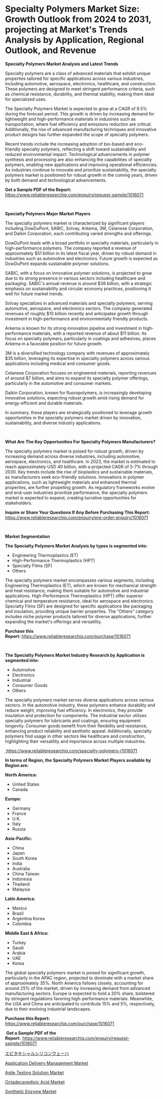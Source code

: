 <p><h1>Specialty Polymers Market Size: Growth Outlook from 2024 to 2031, projecting at Market's Trends Analysis by Application, Regional Outlook, and Revenue</h1></p><p><strong>Specialty Polymers Market Analysis and Latest Trends</strong></p>
<p><p>Specialty polymers are a class of advanced materials that exhibit unique properties tailored for specific applications across various industries, including automotive, aerospace, electronics, healthcare, and construction. These polymers are designed to meet stringent performance criteria, such as chemical resistance, durability, and thermal stability, making them ideal for specialized uses.</p><p>The Specialty Polymers Market is expected to grow at a CAGR of 9.5% during the forecast period. This growth is driven by increasing demand for lightweight and high-performance materials in industries such as transportation, where fuel efficiency and emissions reduction are critical. Additionally, the rise of advanced manufacturing techniques and innovative product designs has further expanded the scope of specialty polymers.</p><p>Recent trends include the increasing adoption of bio-based and eco-friendly specialty polymers, reflecting a shift toward sustainability and reduced environmental impact. Technological advancements in polymer synthesis and processing are also enhancing the capabilities of specialty polymers, enabling new applications and improving operational efficiencies. As industries continue to innovate and prioritize sustainability, the specialty polymers market is positioned for robust growth in the coming years, driven by both demand and technological advancements.</p></p>
<p><strong>Get a Sample PDF of the Report:&nbsp;</strong> <a href="https://www.reliableresearchiq.com/enquiry/request-sample/1016071?utm_campaign=101&utm_medium=2&utm_source=Github&utm_content=ia&utm_term=14112024&utm_id=specialty-polymers">https://www.reliableresearchiq.com/enquiry/request-sample/1016071</a></p>
<p>&nbsp;</p>
<p><strong>Specialty Polymers Major Market Players</strong></p>
<p><p>The specialty polymers market is characterized by significant players including DowDuPont, SABIC, Solvay, Arkema, 3M, Celanese Corporation, and Daikin Corporation, each contributing varied strengths and offerings. </p><p>DowDuPont leads with a broad portfolio in specialty materials, particularly in high-performance polymers. The company reported a revenue of approximately $51 billion in its latest fiscal year, driven by robust demand in industries such as automotive and electronics. Future growth is expected as DowDuPont expands sustainable polymer solutions.</p><p>SABIC, with a focus on innovative polymer solutions, is projected to grow due to its strong presence in various sectors including healthcare and packaging. SABIC's annual revenue is around $36 billion, with a strategic emphasis on sustainability and circular economy practices, positioning it well for future market trends.</p><p>Solvay specializes in advanced materials and specialty polymers, serving automotive, aerospace, and electronics sectors. The company generated revenues of roughly $10 billion recently and anticipates growth through investment in high-performance and environmentally friendly products.</p><p>Arkema is known for its strong innovation pipeline and investment in high-performance materials, with a reported revenue of about $11 billion. Its focus on specialty polymers, particularly in coatings and adhesives, places Arkema in a favorable position for future growth. </p><p>3M is a diversified technology company with revenues of approximately $35 billion, leveraging its expertise in specialty polymers across various applications including medical and consumer goods.</p><p>Celanese Corporation focuses on engineered materials, reporting revenues of around $7 billion, and aims to expand its specialty polymer offerings, particularly in the automotive and consumer markets.</p><p>Daikin Corporation, known for fluoropolymers, is increasingly developing innovative solutions, expecting robust growth amid rising demand for energy-efficient and durable materials.</p><p>In summary, these players are strategically positioned to leverage growth opportunities in the specialty polymers market driven by innovation, sustainability, and diverse industry applications.</p></p>
<p>&nbsp;</p>
<p><strong>What Are The Key Opportunities For Specialty Polymers Manufacturers?</strong></p>
<p><p>The specialty polymers market is poised for robust growth, driven by increasing demand across diverse industries, including automotive, aerospace, electronics, and healthcare. In 2023, the market is estimated to reach approximately USD 40 billion, with a projected CAGR of 5-7% through 2030. Key trends include the rise of bioplastics and sustainable materials, as manufacturers seek eco-friendly solutions. Innovations in polymer applications, such as lightweight materials and enhanced thermal properties, are further propelling growth. As regulatory frameworks evolve and end-user industries prioritize performance, the specialty polymers market is expected to expand, creating lucrative opportunities for stakeholders.</p></p>
<p><strong>Inquire or Share Your Questions If Any Before Purchasing This Report:</strong> <a href="https://www.reliableresearchiq.com/enquiry/pre-order-enquiry/1016071?utm_campaign=101&utm_medium=2&utm_source=Github&utm_content=ia&utm_term=14112024&utm_id=specialty-polymers">https://www.reliableresearchiq.com/enquiry/pre-order-enquiry/1016071</a></p>
<p>&nbsp;</p>
<p><strong>Market Segmentation</strong></p>
<p><strong>The Specialty Polymers Market Analysis by types is segmented into:</strong></p>
<p><ul><li>Engineering Thermoplastics (ET)</li><li>High-Performance Thermoplastics (HPT)</li><li>Specialty Films (SF)</li><li>Others</li></ul></p>
<p><p>The specialty polymers market encompasses various segments, including Engineering Thermoplastics (ET), which are known for mechanical strength and heat resistance, making them suitable for automotive and industrial applications. High-Performance Thermoplastics (HPT) offer superior chemical and temperature resistance, ideal for aerospace and electronics. Specialty Films (SF) are designed for specific applications like packaging and insulation, providing unique barrier properties. The "Others" category includes niche polymer products tailored for diverse applications, further expanding the market's offerings and versatility.</p></p>
<p><strong>Purchase this Report:&nbsp;</strong><a href="https://www.reliableresearchiq.com/purchase/1016071?utm_campaign=101&utm_medium=2&utm_source=Github&utm_content=ia&utm_term=14112024&utm_id=specialty-polymers">https://www.reliableresearchiq.com/purchase/1016071</a></p>
<p>&nbsp;</p>
<p><strong>The Specialty Polymers Market Industry Research by Application is segmented into:</strong></p>
<p><ul><li>Automotive</li><li>Electronics</li><li>Industrial</li><li>Consumer Goods</li><li>Others</li></ul></p>
<p><p>The specialty polymers market serves diverse applications across various sectors. In the automotive industry, these polymers enhance durability and reduce weight, improving fuel efficiency. In electronics, they provide insulation and protection for components. The industrial sector utilizes specialty polymers for lubricants and coatings, ensuring equipment longevity. Consumer goods benefit from their flexibility and resistance, enhancing product reliability and aesthetic appeal. Additionally, specialty polymers find usage in other sectors like healthcare and construction, highlighting their versatility and importance across multiple industries.</p></p>
<p><a href="https://www.reliableresearchiq.com/specialty-polymers-r1016071?utm_campaign=101&utm_medium=2&utm_source=Github&utm_content=ia&utm_term=14112024&utm_id=specialty-polymers">&nbsp;https://www.reliableresearchiq.com/specialty-polymers-r1016071</a></p>
<p><strong>In terms of Region, the Specialty Polymers Market Players available by Region are:</strong></p>
<p>
    <p> <strong> North America: </strong>
        <ul>
            <li>United States</li>
            <li>Canada</li>
        </ul>
        </p> 
    <p> <strong> Europe: </strong>
        <ul>
            <li>Germany</li>
            <li>France</li>
            <li>U.K.</li>
            <li>Italy</li>
            <li>Russia</li>
        </ul>
        </p> 
    <p> <strong> Asia-Pacific: </strong>
        <ul>
            <li>China</li>
            <li>Japan</li>
            <li>South Korea</li>
            <li>India</li>
            <li>Australia</li>
            <li>China Taiwan</li>
            <li>Indonesia</li>
            <li>Thailand</li>
            <li>Malaysia</li>
        </ul>
        </p> 
    <p> <strong> Latin America: </strong>
        <ul>
            <li>Mexico</li>
            <li>Brazil</li>
            <li>Argentina Korea</li>
            <li>Colombia</li>
        </ul>
        </p> 
    <p> <strong> Middle East & Africa: </strong>
        <ul>
            <li>Turkey</li>
            <li>Saudi</li>
            <li>Arabia</li>
            <li>UAE</li>
            <li>Korea</li>
        </ul>
    </p>
    </p>
<p><p>The global specialty polymers market is poised for significant growth, particularly in the APAC region, projected to dominate with a market share of approximately 35%. North America follows closely, accounting for around 25% of the market, driven by increasing demand from advanced manufacturing sectors. Europe is expected to hold a 20% share, bolstered by stringent regulations favoring high-performance materials. Meanwhile, the USA and China are anticipated to contribute 15% and 5%, respectively, due to their evolving industrial landscapes.</p></p>
<p><strong>Purchase this Report: </strong><a href="https://www.reliableresearchiq.com/purchase/1016071?utm_campaign=101&utm_medium=2&utm_source=Github&utm_content=ia&utm_term=14112024&utm_id=specialty-polymers">https://www.reliableresearchiq.com/purchase/1016071</a></p>
<p>&nbsp;<strong>Get a Sample PDF of the Report:&nbsp;&nbsp;</strong><a href="https://www.reliableresearchiq.com/enquiry/request-sample/1016071?utm_campaign=101&utm_medium=2&utm_source=Github&utm_content=ia&utm_term=14112024&utm_id=specialty-polymers">https://www.reliableresearchiq.com/enquiry/request-sample/1016071</a></p>
<p><strong></strong></p>
<p><p><a href="https://github.com/lababdou/Market-Research-Report-List-6/blob/main/910926324039.md?utm_campaign=101&utm_medium=2&utm_source=Github&utm_content=ia&utm_term=14112024&utm_id=specialty-polymers">エピタキシャルシリコンウェーハ</a></p><p><a href="https://issuu.com/reportprime-2/docs/application-delivery-management-mar_df65e4f8c772a5?utm_campaign=101&utm_medium=2&utm_source=Github&utm_content=ia&utm_term=14112024&utm_id=specialty-polymers">Application Delivery Management Market</a></p><p><a href="https://issuu.com/reportprime-2/docs/agile-testing-solution-market-size-_860c452d82bedc?utm_campaign=101&utm_medium=2&utm_source=Github&utm_content=ia&utm_term=14112024&utm_id=specialty-polymers">Agile Testing Solution Market</a></p><p><a href="https://www.linkedin.com/pulse/octadecanedioic-acid-market-strategic-insights-product-evolution-0wvhf?utm_campaign=101&utm_medium=2&utm_source=Github&utm_content=ia&utm_term=14112024&utm_id=specialty-polymers">Octadecanedioic Acid Market</a></p><p><a href="https://github.com/WayneHopkins413/Market-Research-Report-List-1/blob/main/synthetic-enzyme-market.md?utm_campaign=101&utm_medium=2&utm_source=Github&utm_content=ia&utm_term=14112024&utm_id=specialty-polymers">Synthetic Enzyme Market</a></p></p>
